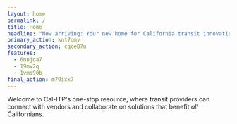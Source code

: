 ```yaml
---
layout: home
permalink: /
title: Home
headline: "Now arriving: Your new home for California transit innovations"
primary_action: knt7omv
secondary_action: cqce87u
features:
  - 6nnjoa7
  - 19mv2q
  - 1vms90b
final_action: m79ixx7
---
```

Welcome to Cal-ITP's one-stop resource, where transit providers can connect with
vendors and collaborate on solutions that benefit *all* Californians.
